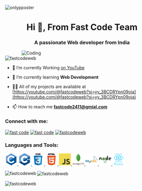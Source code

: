 
![onlypposter](https://github.com/user-attachments/assets/9c9b87af-7660-4f3d-8308-72536ddea8c3)
<h1 align="center">Hi 👋, From Fast Code Team</h1>
<h3 align="center">A passionate Web developer from India</h3>

<img align="right" alt="Coding" width="450" src="https://github.com/user-attachments/assets/35e2cc74-e991-412d-971f-45424c510bc4"  >

<p align="left"> <img src="https://komarev.com/ghpvc/?username=fastcodeweb&label=Profile%20views&color=0e75b6&style=flat" alt="fastcodeweb" /> </p>

- 🔭 I’m currently Working [on YouTube](https://youtube.com/@fastcodeweb?si=yy_3BCDRYpn09oja)

- 🌱 I’m currently learning **Web Development**

- 👨‍💻 All of my projects are available at [https://youtube.com/@fastcodeweb?si=yy_3BCDRYpn09oja](https://youtube.com/@fastcodeweb?si=yy_3BCDRYpn09oja)

- 📫 How to reach me **fastcode2411@gmial.com**

<h3 align="left">Connect with me:</h3>
<p align="left">
<a href="https://fb.com/fast code" target="blank"><img align="center" src="https://raw.githubusercontent.com/rahuldkjain/github-profile-readme-generator/master/src/images/icons/Social/facebook.svg" alt="fast code" height="30" width="40" /></a>
<a href="https://instagram.com/fast code" target="blank"><img align="center" src="https://raw.githubusercontent.com/rahuldkjain/github-profile-readme-generator/master/src/images/icons/Social/instagram.svg" alt="fast code" height="30" width="40" /></a>
<a href="https://www.youtube.com/c/fastcodeweb" target="blank"><img align="center" src="https://raw.githubusercontent.com/rahuldkjain/github-profile-readme-generator/master/src/images/icons/Social/youtube.svg" alt="fastcodeweb" height="30" width="40" /></a>
</p>

<h3 align="left">Languages and Tools:</h3>
<p align="left"> <a href="https://www.cprogramming.com/" target="_blank" rel="noreferrer"> <img src="https://raw.githubusercontent.com/devicons/devicon/master/icons/c/c-original.svg" alt="c" width="40" height="40"/> </a> <a href="https://www.w3schools.com/cpp/" target="_blank" rel="noreferrer"> <img src="https://raw.githubusercontent.com/devicons/devicon/master/icons/cplusplus/cplusplus-original.svg" alt="cplusplus" width="40" height="40"/> </a> <a href="https://www.w3schools.com/css/" target="_blank" rel="noreferrer"> <img src="https://raw.githubusercontent.com/devicons/devicon/master/icons/css3/css3-original-wordmark.svg" alt="css3" width="40" height="40"/> </a> <a href="https://www.w3.org/html/" target="_blank" rel="noreferrer"> <img src="https://raw.githubusercontent.com/devicons/devicon/master/icons/html5/html5-original-wordmark.svg" alt="html5" width="40" height="40"/> </a> <a href="https://developer.mozilla.org/en-US/docs/Web/JavaScript" target="_blank" rel="noreferrer"> <img src="https://raw.githubusercontent.com/devicons/devicon/master/icons/javascript/javascript-original.svg" alt="javascript" width="40" height="40"/> </a> <a href="https://www.mongodb.com/" target="_blank" rel="noreferrer"> <img src="https://raw.githubusercontent.com/devicons/devicon/master/icons/mongodb/mongodb-original-wordmark.svg" alt="mongodb" width="40" height="40"/> </a> <a href="https://www.mysql.com/" target="_blank" rel="noreferrer"> <img src="https://raw.githubusercontent.com/devicons/devicon/master/icons/mysql/mysql-original-wordmark.svg" alt="mysql" width="40" height="40"/> </a> <a href="https://nodejs.org" target="_blank" rel="noreferrer"> <img src="https://raw.githubusercontent.com/devicons/devicon/master/icons/nodejs/nodejs-original-wordmark.svg" alt="nodejs" width="40" height="40"/> </a> <a href="https://reactjs.org/" target="_blank" rel="noreferrer"> <img src="https://raw.githubusercontent.com/devicons/devicon/master/icons/react/react-original-wordmark.svg" alt="react" width="40" height="40"/> </a> </p>

<p><img align="left" src="https://github-readme-stats.vercel.app/api/top-langs?username=fastcodeweb&show_icons=true&locale=en&layout=compact" alt="fastcodeweb" /></p>

<p>&nbsp;<img align="center" src="https://github-readme-stats.vercel.app/api?username=fastcodeweb&show_icons=true&locale=en" alt="fastcodeweb" /></p>

<p><img align="center" src="https://github-readme-streak-stats.herokuapp.com/?user=fastcodeweb&" alt="fastcodeweb" /></p>
